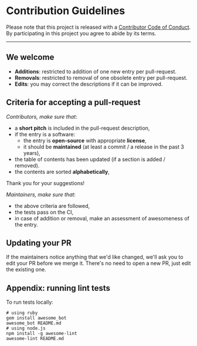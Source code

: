 # Contribution Guidelines

Please note that this project is released with a
[Contributor Code of Conduct](CODE_OF_CONDUCT.md). By participating in this
project you agree to abide by its terms.

---

## We welcome

- **Additions**: restricted to addition of one new entry per pull-request.
- **Removals**: restricted to removal of one obsolete entry per pull-request.
- **Edits**: you may correct the descriptions if it can be improved.

## Criteria for accepting a pull-request

*Contributors, make sure that*:

- a **short pitch** is included in the pull-request description,
- if the entry is a software:
  - the entry is **open-source** with appropriate **license**,
  - it should be **maintained** (at least a commit / a
    release in the past 3 years),
- the table of contents has been updated (if a section is added / removed).
- the contents are sorted **alphabetically**,

Thank you for your suggestions!

*Maintainers, make sure that*:

- the above criteria are followed,
- the tests pass on the CI,
- in case of addition or removal, make an assessment of
  awesomeness of the entry.

## Updating your PR

If the maintainers notice anything that we'd like changed, we'll ask you to
edit your PR before we merge it. There's no need to open a new PR, just edit
the existing one.

## Appendix: running lint tests

To run tests locally:

    # using ruby
    gem install awesome_bot
    awesome_bot README.md
    # using node.js
    npm install -g awesome-lint
    awesome-lint README.md

